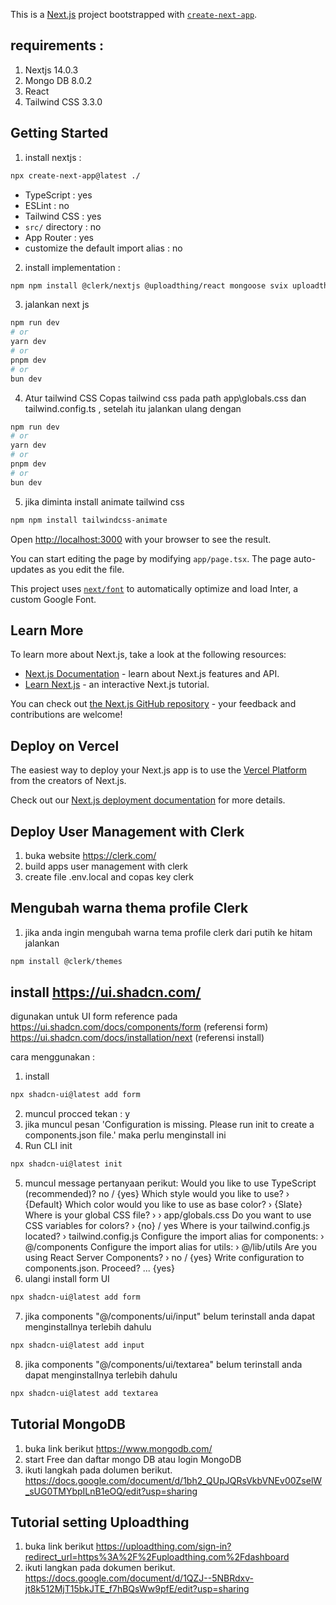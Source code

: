 This is a [Next.js](https://nextjs.org/) project bootstrapped with [`create-next-app`](https://github.com/vercel/next.js/tree/canary/packages/create-next-app).

## requirements :
1. Nextjs 14.0.3
2. Mongo DB 8.0.2
3. React 
4. Tailwind CSS 3.3.0

## Getting Started


1. install nextjs :
```bash
npx create-next-app@latest ./
```
- TypeScript : yes
- ESLint : no
- Tailwind CSS : yes
- `src/` directory : no
- App Router : yes
- customize the default import alias : no

2. install implementation :
```bash
npm npm install @clerk/nextjs @uploadthing/react mongoose svix uploadthing
```

3. jalankan next js
```bash
npm run dev
# or
yarn dev
# or
pnpm dev
# or
bun dev
```

4. Atur tailwind CSS
Copas tailwind css pada path app\globals.css dan tailwind.config.ts , setelah itu jalankan ulang dengan
```bash
npm run dev
# or
yarn dev
# or
pnpm dev
# or
bun dev
```

5. jika diminta install animate tailwind css
```bash
npm npm install tailwindcss-animate
```


Open [http://localhost:3000](http://localhost:3000) with your browser to see the result.

You can start editing the page by modifying `app/page.tsx`. The page auto-updates as you edit the file.

This project uses [`next/font`](https://nextjs.org/docs/basic-features/font-optimization) to automatically optimize and load Inter, a custom Google Font.

## Learn More

To learn more about Next.js, take a look at the following resources:

- [Next.js Documentation](https://nextjs.org/docs) - learn about Next.js features and API.
- [Learn Next.js](https://nextjs.org/learn) - an interactive Next.js tutorial.

You can check out [the Next.js GitHub repository](https://github.com/vercel/next.js/) - your feedback and contributions are welcome!

## Deploy on Vercel

The easiest way to deploy your Next.js app is to use the [Vercel Platform](https://vercel.com/new?utm_medium=default-template&filter=next.js&utm_source=create-next-app&utm_campaign=create-next-app-readme) from the creators of Next.js.

Check out our [Next.js deployment documentation](https://nextjs.org/docs/deployment) for more details.

## Deploy User Management with Clerk

1. buka website https://clerk.com/
2. build apps user management with clerk
3. create file .env.local and copas key clerk

## Mengubah warna thema profile Clerk
1. jika anda ingin mengubah warna tema profile clerk dari putih ke hitam jalankan  
```bash
npm install @clerk/themes
```

## install https://ui.shadcn.com/

digunakan untuk UI form reference pada 
https://ui.shadcn.com/docs/components/form (referensi form)
https://ui.shadcn.com/docs/installation/next (referensi install)

cara menggunakan : 
1.  install 
```bash
npx shadcn-ui@latest add form
```
2. muncul procced tekan : y
3. jika muncul pesan 'Configuration is missing. Please run init to create a components.json file.' maka perlu menginstall ini
4. Run CLI init
```bash
npx shadcn-ui@latest init
```
5. muncul message pertanyaan perikut:
Would you like to use TypeScript (recommended)? no / {yes}
Which style would you like to use? › {Default}
Which color would you like to use as base color? › {Slate}
Where is your global CSS file? › › app/globals.css
Do you want to use CSS variables for colors? › {no} / yes
Where is your tailwind.config.js located? › tailwind.config.js
Configure the import alias for components: › @/components
Configure the import alias for utils: › @/lib/utils
Are you using React Server Components? › no / {yes}
Write configuration to components.json. Proceed? ... {yes}
6. ulangi install form UI
```bash
npx shadcn-ui@latest add form
```
7. jika components "@/components/ui/input" belum terinstall anda dapat menginstallnya terlebih dahulu
```bash
npx shadcn-ui@latest add input
```
8. jika components "@/components/ui/textarea" belum terinstall anda dapat menginstallnya terlebih dahulu
```bash
npx shadcn-ui@latest add textarea
```

## Tutorial MongoDB

1. buka link berikut
https://www.mongodb.com/ 
2. start Free dan daftar mongo DB atau login MongoDB
3. ikuti langkah pada dolumen berikut.
https://docs.google.com/document/d/1bh2_QUpJQRsVkbVNEv00ZselW_sUG0TMYbpILnB1eOQ/edit?usp=sharing

## Tutorial setting Uploadthing
1. buka link berikut
https://uploadthing.com/sign-in?redirect_url=https%3A%2F%2Fuploadthing.com%2Fdashboard
2. ikuti langkan pada dokumen berikut.
https://docs.google.com/document/d/1QZJ--5NBRdxv-jt8k512MjT15bkJTE_f7hBQsWw9pfE/edit?usp=sharing
 
